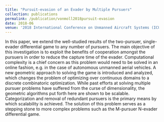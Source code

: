 ```yaml
---
title: "Pursuit-evasion of an Evader by Multiple Pursuers"
collection: publications
permalink: /publication/vonmoll2018pursuit-evasion
date: 2018-06
venue: '2018 International Conference on Unmanned Aircraft Systems (ICUAS)'
---
```

In this paper, we extend the well-studied results of the two-pursuer, single-evader differential game to any number of pursuers. The main objective of this investigation is to exploit the benefits of cooperation amongst the pursuers in order to reduce the capture time of the evader. Computational complexity is a chief concern as this problem would need to be solved in an online fashion, e.g. in the case of autonomous unmanned aerial vehicles. A new geometric approach to solving the game is introduced and analyzed, which changes the problem of optimizing over continuous domains to a discrete combinatoric optimization. While past efforts at solving multiple pursuer problems have suffered from the curse of dimensionality, the geometric algorithms put forth here are shown to be scalable. Categorization and removal of redundant pursuers is the primary means by which scalability is achieved. The solution of this problem serves as a stepping stone to more complex problems such as the M-pursuer N-evader differential game.
